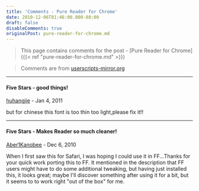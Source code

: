 ```yaml
---
title: 'Comments - Pure Reader for Chrome'
date: 2010-12-06T01:46:00.000-08:00
draft: false
disableComments: true
originalPost: pure-reader-for-chrome.md
---
```


> This page contains comments for the post - [Pure Reader for Chrome]({{< ref "pure-reader-for-chrome.md" >}})

> Comments are from [userscripts-mirror.org](http://userscripts-mirror.org/scripts/reviews/92064)

---


#### Five Stars - good things! 

[huhangjie](http://userscripts-mirror.org/users/272718) - Jan 4, 2011

but for chinese this font is too thin too light,please fix it!!

<hr />

#### Five Stars - Makes Reader so much cleaner! 

[Aber1Kanobee](http://userscripts-mirror.org/users/260407) - Dec 6, 2010 

When I first saw this for Safari, I was hoping I could use it in FF...Thanks for your quick work porting this to FF. It mentioned in the description that FF users might have to do some additional tweaking, but having just installed this, it looks great; maybe I'll discover something after using it for a bit, but it seems to to work right "out of the box" for me.